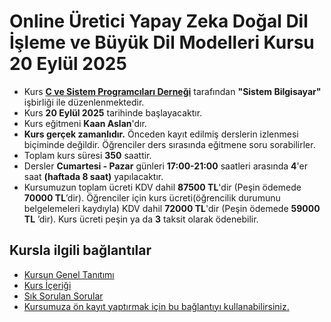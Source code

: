 # Online Üretici Yapay Zeka Doğal Dil İşleme ve Büyük Dil Modelleri Kursu 20 Eylül 2025


+ Kurs __[C ve Sistem Programcıları Derneği](http://www.csystem.org/)__ tarafından __"Sistem Bilgisayar"__ işbirliği ile düzenlenmektedir.
+ Kurs __20 Eylül 2025__ tarihinde başlayacaktır.
+ Kurs eğitmeni __Kaan Aslan__'dır.
+ __Kurs gerçek zamanlıdır.__ Önceden kayıt edilmiş derslerin izlenmesi biçiminde değildir. Öğrenciler ders sırasında eğitmene soru sorabilirler.
+ Toplam kurs süresi __350__ saattir. 
+ Dersler __Cumartesi - Pazar__ günleri __17:00-21:00__ saatleri arasında __4__'er saat __(haftada 8  saat)__ yapılacaktır. 
+ Kursumuzun toplam ücreti  KDV dahil __87500 TL__'dir (Peşin ödemede __70000 TL__’dir). Öğrenciler için kurs ücreti(öğrencilik durumunu belgelemeleri kaydıyla) KDV dahil __72000 TL__'dir (Peşin ödemede __59000  TL__ ’dir). Kurs ücreti peşin ya da __3__ taksit olarak ödenebilir.


## Kursla ilgili bağlantılar
+ [Kursun Genel Tanıtımı](https://github.com/CSD-1993/Dogal-Dil-Isleme-ve-Buyuk-Dil-Modelleri/blob/main/kurs_tanitimi.md)
+ [Kurs İçeriği](https://github.com/CSD-1993/Dogal-Dil-Isleme-ve-Buyuk-Dil-Modelleri/blob/main/kurs_icerigi.md)
+ [Sık Sorulan Sorular](https://github.com/CSD-1993/Dogal-Dil-Isleme-ve-Buyuk-Dil-Modelleri/blob/main/sss.md)
+ [Kursumuza ön kayıt yaptırmak için bu bağlantıyı kullanabilirsiniz.](https://us02web.zoom.us/meeting/register/A2N5yVVXStuiYN0tAXTeJw#/registration)

